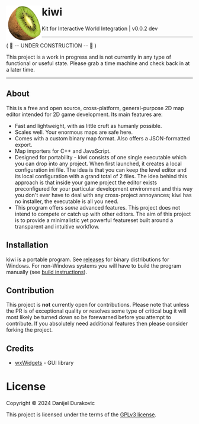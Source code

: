 # kiwi <img align="left" src="dev/logo_medium.png?raw=true" height="96">

Kit for Interactive World Integration | v0.0.2 dev

---

( 🚧 -- UNDER CONSTRUCTION -- 🚧 )

This project is a work in progress and is not currently in any type of functional or useful state. Please grab a time machine and check back in at a later time.

---

## About

This is a free and open source, cross-platform, general-purpose 2D map editor intended for 2D game development. Its main features are:

- Fast and lightweight, with as little cruft as humanly possible.
- Scales well. Your enormous maps are safe here.
- Comes with a custom binary map format. Also offers a JSON-formatted export.
- Map importers for C++ and JavaScript.
- Designed for portability - kiwi consists of one single executable which you can drop into any project. When first launched, it creates a local configuration ini file. The idea is that you can keep the level editor and its local configuration with a grand total of 2 files. The idea behind this approach is that inside your game project the editor exists preconfigured for your particular development environment and this way you don't ever have to deal with any cross-project annoyances; kiwi has no installer, the executable is all you need.
- This program offers *some* advanced features. This project does not intend to compete or catch up with other editors. The aim of this project is to provide a minimalistic yet powerful featureset built around a transparent and intuitive workflow.

## Installation

kiwi is a portable program. See [releases](releases/) for binary distributions for Windows. For non-Windows systems you will have to build the program manually (see [build instructions](BUILDING.md)).

## Contribution

This project is **not** currently open for contributions. Please note that unless the PR is of exceptional quality or resolves some type of critical bug it will most likely be turned down so be forewarned before you attempt to contribute. If you absolutely need additional features then please consider forking the project.

## Credits

- [wxWidgets](https://www.wxwidgets.org/) - GUI library

# License

Copyright &copy; 2024 Danijel Durakovic

This project is licensed under the terms of the [GPLv3 license](LICENSE).

